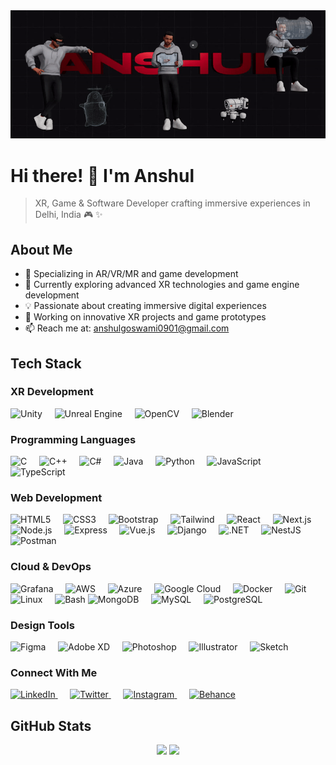 <div align="center">
  <img src="https://github.com/Anshulllg/Anshulllg/blob/main/profile.gif" alt="MasterHead" width="1000"/>
</div>

# Hi there! 👋 I'm Anshul

> XR, Game & Software Developer crafting immersive experiences in Delhi, India 🎮 ✨

## About Me
- 🎯 Specializing in AR/VR/MR and game development
- 🌱 Currently exploring advanced XR technologies and game engine development
- 💡 Passionate about creating immersive digital experiences
- 🔭 Working on innovative XR projects and game prototypes
- 📫 Reach me at: anshulgoswami0901@gmail.com

## Tech Stack 

### XR Development
<div>
  <img src="https://skillicons.dev/icons?i=unity" alt="Unity" title="Unity" width="40" height="40"/>&nbsp;&nbsp;&nbsp;&nbsp;
  <img src="https://skillicons.dev/icons?i=unreal" alt="Unreal Engine" title="Unreal Engine" width="40" height="40"/>&nbsp;&nbsp;&nbsp;&nbsp;
  <img src="https://skillicons.dev/icons?i=opencv" alt="OpenCV" title="OpenCV" width="40" height="40"/>&nbsp;&nbsp;&nbsp;&nbsp;
  <img src="https://skillicons.dev/icons?i=blender" alt="Blender" title="Blender" width="40" height="40"/>
</div>

### Programming Languages
<div>
  <img src="https://skillicons.dev/icons?i=c" alt="C" title="C" width="40" height="40"/>&nbsp;&nbsp;&nbsp;&nbsp;
  <img src="https://skillicons.dev/icons?i=cpp" alt="C++" title="C++" width="40" height="40"/>&nbsp;&nbsp;&nbsp;&nbsp;
  <img src="https://skillicons.dev/icons?i=cs" alt="C#" title="C#" width="40" height="40"/>&nbsp;&nbsp;&nbsp;&nbsp;
  <img src="https://skillicons.dev/icons?i=java" alt="Java" title="Java" width="40" height="40"/>&nbsp;&nbsp;&nbsp;&nbsp;
  <img src="https://skillicons.dev/icons?i=python" alt="Python" title="Python" width="40" height="40"/>&nbsp;&nbsp;&nbsp;&nbsp;
  <img src="https://skillicons.dev/icons?i=js" alt="JavaScript" title="JavaScript" width="40" height="40"/>&nbsp;&nbsp;&nbsp;&nbsp;
  <img src="https://skillicons.dev/icons?i=ts" alt="TypeScript" title="TypeScript" width="40" height="40"/>
</div>

### Web Development
<div>
  <img src="https://skillicons.dev/icons?i=html" alt="HTML5" title="HTML5" width="40" height="40"/>&nbsp;&nbsp;&nbsp;&nbsp;
  <img src="https://skillicons.dev/icons?i=css" alt="CSS3" title="CSS3" width="40" height="40"/>&nbsp;&nbsp;&nbsp;&nbsp;
  <img src="https://skillicons.dev/icons?i=bootstrap" alt="Bootstrap" title="Bootstrap" width="40" height="40"/>&nbsp;&nbsp;&nbsp;&nbsp;
  <img src="https://skillicons.dev/icons?i=tailwind" alt="Tailwind" title="Tailwind" width="40" height="40"/>&nbsp;&nbsp;&nbsp;&nbsp;
  <img src="https://skillicons.dev/icons?i=react" alt="React" title="React" width="40" height="40"/>&nbsp;&nbsp;&nbsp;&nbsp;
  <img src="https://skillicons.dev/icons?i=nextjs" alt="Next.js" title="Next.js" width="40" height="40"/>&nbsp;&nbsp;&nbsp;&nbsp;
  <img src="https://skillicons.dev/icons?i=nodejs" alt="Node.js" title="Node.js" width="40" height="40"/>&nbsp;&nbsp;&nbsp;&nbsp;
  <img src="https://skillicons.dev/icons?i=express" alt="Express" title="Express" width="40" height="40"/>&nbsp;&nbsp;&nbsp;&nbsp;
  <img src="https://skillicons.dev/icons?i=vue" alt="Vue.js" title="Vue.js" width="40" height="40"/>&nbsp;&nbsp;&nbsp;&nbsp;
  <img src="https://skillicons.dev/icons?i=django" alt="Django" title="Django" width="40" height="40"/>&nbsp;&nbsp;&nbsp;&nbsp;
  <img src="https://skillicons.dev/icons?i=dotnet" alt=".NET" title=".NET" width="40" height="40"/>&nbsp;&nbsp;&nbsp;&nbsp;
  <img src="https://skillicons.dev/icons?i=nestjs" alt="NestJS" title="NestJS" width="40" height="40"/>&nbsp;&nbsp;&nbsp;&nbsp;
  <img src="https://skillicons.dev/icons?i=postman" alt="Postman" title="Postman" width="40" height="40"/>
</div>

### Cloud & DevOps
<div>
  <img src="https://skillicons.dev/icons?i=grafana" alt="Grafana" title="Grafana" width="40" height="40"/>&nbsp;&nbsp;&nbsp;&nbsp;
  <img src="https://skillicons.dev/icons?i=aws" alt="AWS" title="AWS" width="40" height="40"/>&nbsp;&nbsp;&nbsp;&nbsp;
  <img src="https://skillicons.dev/icons?i=azure" alt="Azure" title="Azure" width="40" height="40"/>&nbsp;&nbsp;&nbsp;&nbsp;
  <img src="https://skillicons.dev/icons?i=gcp" alt="Google Cloud" title="Google Cloud" width="40" height="40"/>&nbsp;&nbsp;&nbsp;&nbsp;
  <img src="https://skillicons.dev/icons?i=docker" alt="Docker" title="Docker" width="40" height="40"/>&nbsp;&nbsp;&nbsp;&nbsp;
  <img src="https://skillicons.dev/icons?i=git" alt="Git" title="Git" width="40" height="40"/>&nbsp;&nbsp;&nbsp;&nbsp;
  <img src="https://skillicons.dev/icons?i=linux" alt="Linux" title="Linux" width="40" height="40"/>&nbsp;&nbsp;&nbsp;&nbsp;
  <img src="https://skillicons.dev/icons?i=bash" alt="Bash" title="Bash" width="40" height="40"/>
  <img src="https://skillicons.dev/icons?i=mongodb" alt="MongoDB" title="MongoDB" width="40" height="40"/>&nbsp;&nbsp;&nbsp;&nbsp;
  <img src="https://skillicons.dev/icons?i=mysql" alt="MySQL" title="MySQL" width="40" height="40"/>&nbsp;&nbsp;&nbsp;&nbsp;
  <img src="https://skillicons.dev/icons?i=postgres" alt="PostgreSQL" title="PostgreSQL" width="40" height="40"/>
</div>

### Design Tools
<div>
  <img src="https://skillicons.dev/icons?i=figma" alt="Figma" title="Figma" width="40" height="40"/>&nbsp;&nbsp;&nbsp;&nbsp;
  <img src="https://skillicons.dev/icons?i=xd" alt="Adobe XD" title="Adobe XD" width="40" height="40"/>&nbsp;&nbsp;&nbsp;&nbsp;
  <img src="https://skillicons.dev/icons?i=ps" alt="Photoshop" title="Photoshop" width="40" height="40"/>&nbsp;&nbsp;&nbsp;&nbsp;
  <img src="https://skillicons.dev/icons?i=ai" alt="Illustrator" title="Illustrator" width="40" height="40"/>&nbsp;&nbsp;&nbsp;&nbsp;
  <img src="https://skillicons.dev/icons?i=sketch" alt="Sketch" title="Sketch" width="40" height="40"/>
</div>

### Connect With Me
<div>
  <a href="https://linkedin.com/in/anshul-goswami-83844b211" target="_blank">
    <img src="https://skillicons.dev/icons?i=linkedin" alt="LinkedIn" title="LinkedIn" width="40" height="40"/>
  </a>&nbsp;&nbsp;&nbsp;&nbsp;
  <a href="https://twitter.com/anshulll_" target="_blank">
    <img src="https://skillicons.dev/icons?i=twitter" alt="Twitter" title="Twitter" width="40" height="40"/>
  </a>&nbsp;&nbsp;&nbsp;&nbsp;
  <a href="https://instagram.com/anshulll_" target="_blank">
    <img src="https://skillicons.dev/icons?i=instagram" alt="Instagram" title="Instagram" width="40" height="40"/>
  </a>&nbsp;&nbsp;&nbsp;&nbsp;
  <a href="https://www.behance.net/anshulll_" target="_blank">
    <img src="https://skillicons.dev/icons?i=behance" alt="Behance" title="Behance" width="40" height="40"/>
  </a>
</div>

## GitHub Stats
<div align="center">
  <img height="180em" src="https://github-readme-stats.vercel.app/api?username=anshulllg&show_icons=true&theme=tokyonight&include_all_commits=true&count_private=true"/>
  <img height="180em" src="https://github-readme-stats.vercel.app/api/top-langs/?username=anshulllg&layout=compact&langs_count=7&theme=tokyonight"/>
</div>
